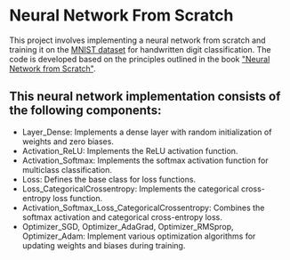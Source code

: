 # Neural Network From Scratch
This project involves implementing a neural network from scratch and training it on the [MNIST dataset](https://www.kaggle.com/datasets/hojjatk/mnist-dataset) for handwritten digit classification. 
The code is developed based on the principles outlined in the book ["Neural Network from Scratch"](nnfs.io).


## This neural network implementation consists of the following components:
* Layer_Dense: Implements a dense layer with random initialization of weights and zero biases.
* Activation_ReLU: Implements the ReLU activation function.
* Activation_Softmax: Implements the softmax activation function for multiclass classification.
* Loss: Defines the base class for loss functions.
* Loss_CategoricalCrossentropy: Implements the categorical cross-entropy loss function.
* Activation_Softmax_Loss_CategoricalCrossentropy: Combines the softmax activation and categorical cross-entropy loss.
* Optimizer_SGD, Optimizer_AdaGrad, Optimizer_RMSprop, Optimizer_Adam: Implement various optimization algorithms for updating weights and biases during training.

